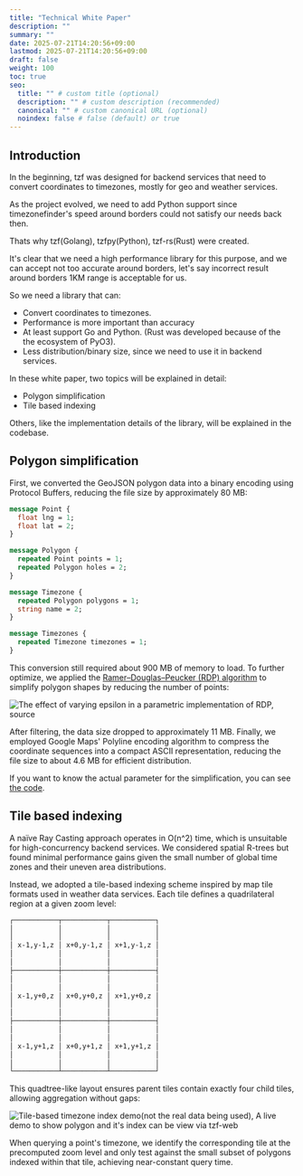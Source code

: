 ```yaml
---
title: "Technical White Paper"
description: ""
summary: ""
date: 2025-07-21T14:20:56+09:00
lastmod: 2025-07-21T14:20:56+09:00
draft: false
weight: 100
toc: true
seo:
  title: "" # custom title (optional)
  description: "" # custom description (recommended)
  canonical: "" # custom canonical URL (optional)
  noindex: false # false (default) or true
---
```


## Introduction

In the beginning, tzf was designed for backend services that need to convert
coordinates to timezones, mostly for geo and weather services.

As the project evolved, we need to add Python support since timezonefinder's
speed around borders could not satisfy our needs back then.

Thats why tzf(Golang), tzfpy(Python), tzf-rs(Rust) were created.

It's clear that we need a high performance library for this purpose, and we can
accept not too accurate around borders, let's say incorrect result around
borders 1KM range is acceptable for us.

So we need a library that can:

- Convert coordinates to timezones.
- Performance is more important than accuracy
- At least support Go and Python. (Rust was developed because of the the
  ecosystem of PyO3).
- Less distribution/binary size, since we need to use it in backend services.

In these white paper, two topics will be explained in detail:

- Polygon simplification
- Tile based indexing

Others, like the implementation details of the library, will be explained in the
codebase.

## Polygon simplification

First, we converted the GeoJSON polygon data into a binary encoding using
Protocol Buffers, reducing the file size by approximately 80 MB:

```proto
message Point {
  float lng = 1;
  float lat = 2;
}

message Polygon {
  repeated Point points = 1;
  repeated Polygon holes = 2;
}

message Timezone {
  repeated Polygon polygons = 1;
  string name = 2;
}

message Timezones {
  repeated Timezone timezones = 1;
}
```

This conversion still required about 900 MB of memory to load. To further
optimize, we applied the
[Ramer–Douglas–Peucker (RDP) algorithm][Ramer–Douglas–Peucker_algorithm]
to simplify polygon shapes by reducing the number of points:

[Ramer–Douglas–Peucker_algorithm]: https://en.wikipedia.org/wiki/Ramer–Douglas–Peucker_algorithm

![The effect of varying epsilon in a parametric implementation of RDP, [source](https://en.wikipedia.org/wiki/File:RDP,_varying_epsilon.gif)](/img/history-of-tzf/RDP_varying_epsilon.gif)

After filtering, the data size dropped to approximately 11 MB. Finally, we
employed Google Maps' Polyline encoding algorithm to compress the coordinate
sequences into a compact ASCII representation, reducing the file size to about
4.6 MB for efficient distribution.

If you want to know the actual parameter for the simplification, you can see
[the code](https://github.com/ringsaturn/tzf/blob/aa625496b23f1e6af92e9b457394bc3e4dc19bbf/reduce/reduce.go#L18).

## Tile based indexing

A naïve Ray Casting approach operates in O(n^2) time, which is unsuitable for
high-concurrency backend services. We considered spatial R-trees but found
minimal performance gains given the small number of global time zones and their
uneven area distributions.

Instead, we adopted a tile-based indexing scheme inspired by map tile formats
used in weather data services. Each tile defines a quadrilateral region at a
given zoom level:

```txt
┌───────────┬───────────┬───────────┐
│           │           │           │
│           │           │           │
│ x-1,y-1,z │ x+0,y-1,z │ x+1,y-1,z │
│           │           │           │
│           │           │           │
├───────────┼───────────┼───────────┤
│           │           │           │
│           │           │           │
│ x-1,y+0,z │ x+0,y+0,z │ x+1,y+0,z │
│           │           │           │
│           │           │           │
├───────────┼───────────┼───────────┤
│           │           │           │
│           │           │           │
│ x-1,y+1,z │ x+0,y+1,z │ x+1,y+1,z │
│           │           │           │
│           │           │           │
└───────────┴───────────┴───────────┘
```

This quadtree-like layout ensures parent tiles contain exactly four child tiles,
allowing aggregation without gaps:

![Tile-based timezone index demo(not the real data being used), A live demo to show polygon and it's index can be view via [tzf-web](tile_index_live_view)](/img/history-of-tzf/preindex-timezone-preview-we.png)

[tile_index_live_view]: https://ringsaturn.github.io/tzf-web/?markers=%5B%7B%22lat%22%3A52.2076%2C%22lng%22%3A9.668%7D%5D&lat=50.310392&lng=11.887207&zoom=6&showIndex=true

When querying a point's timezone, we identify the corresponding tile at the
precomputed zoom level and only test against the small subset of polygons
indexed within that tile, achieving near-constant query time.
